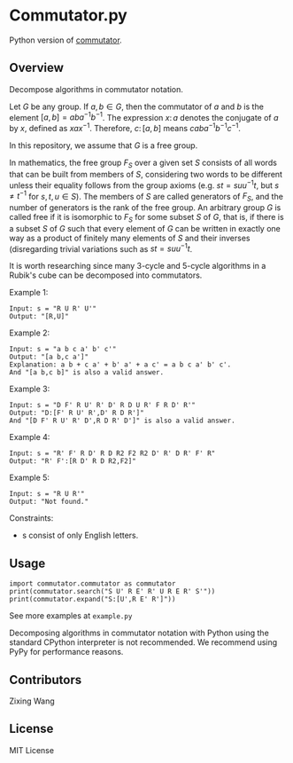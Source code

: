 # Commutator.py

Python version of [commutator](http://github.com/nbwzx/commutator).

## Overview

Decompose algorithms in commutator notation.

Let $G$ be any group. If $a,b \in G$, then the commutator of $a$ and $b$ is the element $[a,b]=aba^{−1}b^{−1}$. The expression $x\colon a$ denotes the conjugate of $a$ by $x$, defined as $xax^{−1}$. Therefore, $c\colon[a,b]$ means $c a b a^{−1} b^{−1} c^{−1}$.

In this repository, we assume that $G$ is a free group.

In mathematics, the free group $F_{S}$ over a given set $S$ consists of all words that can be built from members of $S$, considering two words to be different unless their equality follows from the group axioms (e.g. $s t=s u u^{-1} t$, but $s \neq t^{-1}$ for $s, t, u \in S$). The members of $S$ are called generators of $F_{S}$, and the number of generators is the rank of the free group. An arbitrary group $G$ is called free if it is isomorphic to $F_{S}$ for some subset $S$ of $G$, that is, if there is a subset $S$ of $G$ such that every element of $G$ can be written in exactly one way as a product of finitely many elements of $S$ and their inverses (disregarding trivial variations such as $s t=s u u^{-1} t$.

It is worth researching since many 3-cycle and 5-cycle algorithms in a Rubik's cube can be decomposed into commutators.

Example 1:

```
Input: s = "R U R' U'"
Output: "[R,U]"
```

Example 2:

```
Input: s = "a b c a' b' c'"
Output: "[a b,c a']"
Explanation: a b + c a' + b' a' + a c' = a b c a' b' c'.
And "[a b,c b]" is also a valid answer.
```

Example 3:

```
Input: s = "D F' R U' R' D' R D U R' F R D' R'"
Output: "D:[F' R U' R',D' R D R']"
And "[D F' R U' R' D',R D R' D']" is also a valid answer.
```

Example 4:

```
Input: s = "R' F' R D' R D R2 F2 R2 D' R' D R' F' R"
Output: "R' F':[R D' R D R2,F2]"
```

Example 5:

```
Input: s = "R U R'"
Output: "Not found."
```

Constraints:

- s consist of only English letters.

## Usage

```
import commutator.commutator as commutator
print(commutator.search("S U' R E' R' U R E R' S'"))
print(commutator.expand("S:[U',R E' R']"))
```

See more examples at `example.py`

Decomposing algorithms in commutator notation with Python using the standard CPython interpreter is not recommended. We recommend using PyPy for performance reasons.

## Contributors

Zixing Wang

## License

MIT License
